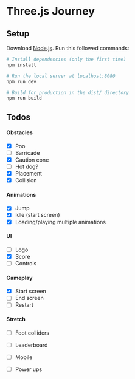 # Three.js Journey

## Setup
Download [Node.js](https://nodejs.org/en/download/).
Run this followed commands:

``` bash
# Install dependencies (only the first time)
npm install

# Run the local server at localhost:8080
npm run dev

# Build for production in the dist/ directory
npm run build
```

## Todos

#### Obstacles

- [x] Poo
- [ ] Barricade
- [x] Caution cone
- [ ] Hot dog?
- [x] Placement
- [x] Collision

#### Animations

- [x] Jump
- [x] Idle (start screen)
- [x] Loading/playing multiple animations

#### UI

- [ ] Logo
- [x] Score
- [ ] Controls

#### Gameplay

- [x] Start screen
- [ ] End screen
- [ ] Restart

#### Stretch

- [ ] Foot colliders
- [ ] Leaderboard
- [ ] Mobile
- [ ] Power ups

